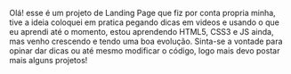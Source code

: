 Olá! esse é um projeto de Landing Page que fiz por conta propria minha, tive a ideia coloquei em pratica pegando dicas em videos e usando o que eu aprendi até o momento, estou aprendendo HTML5, CSS3 e JS ainda, mas venho crescendo e tendo uma boa evolução. Sinta-se a vontade para opinar dar dicas ou até mesmo modificar o código, logo mais devo postar mais alguns projetos!